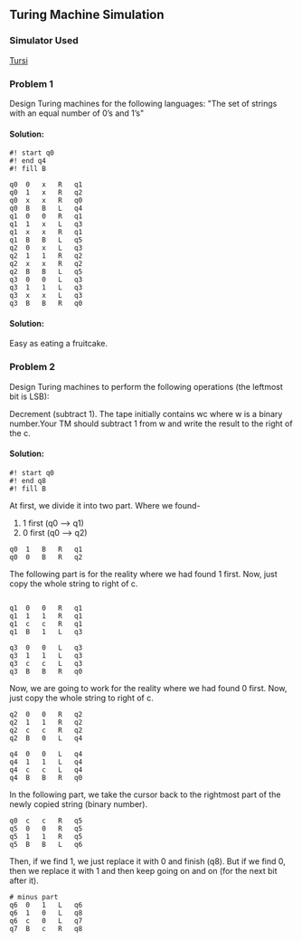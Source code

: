 ## Turing Machine Simulation

### Simulator Used
[Tursi](https://schaetzc.github.io/tursi/)

### Problem 1
Design Turing machines for the following languages: "The set of strings with an equal number of 0’s and 1’s"

#### Solution:

```
#! start q0
#! end q4
#! fill B

q0	0	x	R	q1
q0	1	x	R	q2
q0	x	x	R	q0
q0	B	B	L	q4
q1	0	0	R	q1
q1	1	x	L	q3
q1	x	x	R	q1
q1	B	B	L	q5
q2	0	x	L	q3
q2	1	1	R	q2
q2	x	x	R	q2
q2	B	B	L	q5
q3	0	0	L	q3
q3	1	1	L	q3
q3	x	x	L	q3
q3	B	B	R	q0
```

#### Solution:
Easy as eating a fruitcake.

### Problem 2
Design Turing machines to perform the following operations (the leftmost bit is LSB): 

Decrement (subtract 1). The tape initially contains wc where w is a binary number.Your TM should subtract 1 from w and write the result to the right of the c. 

#### Solution:

```
#! start q0
#! end q8
#! fill B
```

At first, we divide it into two part. Where we found- 

1. 1 first (q0 --> q1)
2. 0 first (q0 --> q2)

```
q0	1	B	R	q1
q0	0	B	R	q2

```
The following part is for the reality where we had found 1 first. Now, just copy the whole string to right of c.

```

q1	0	0	R	q1
q1	1	1	R	q1
q1	c	c	R	q1
q1	B	1	L	q3

q3	0	0	L	q3
q3	1	1	L	q3
q3	c	c	L	q3
q3	B	B	R	q0

```

Now, we are going to work for the reality where we had found 0 first. Now, just copy the whole string to right of c.

```
q2	0	0	R	q2
q2	1	1	R	q2
q2	c	c	R	q2
q2	B	0	L	q4

q4	0	0	L	q4
q4	1	1	L	q4
q4	c	c	L	q4
q4	B	B	R	q0

```

In the following part, we take the cursor back to the rightmost part of the newly copied string (binary number).

```
q0	c	c	R	q5
q5	0	0	R	q5
q5	1	1	R	q5
q5	B	B	L	q6
```

Then, if we find 1, we just replace it with 0 and finish (q8). But if we find 0, then we replace it with 1 and then keep going on and on (for the next bit after it).

```
# minus part
q6	0	1	L	q6
q6	1	0	L	q8
q6	c	0	L	q7
q7	B	c	R	q8
```
